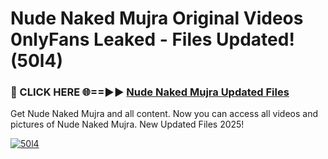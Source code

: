 # Nude Naked Mujra Original Videos 0nlyFans Leaked - Files Updated! (50l4)

<h3>🔴 CLICK HERE 🌐==►► <a href="https://tinyurl.com/up5wt9bj" rel="nofollow">Nude Naked Mujra Updated Files</a></h3>

Get Nude Naked Mujra and all content. Now you can access all videos and pictures of Nude Naked Mujra. New Updated Files 2025!

[![50l4](https://i.imgur.com/ABiUzMV.gif)](https://tinyurl.com/up5wt9bj)
